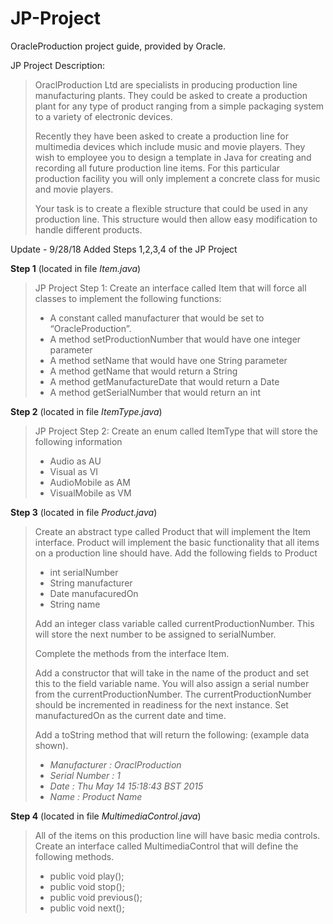 # JP-Project
OracleProduction project guide, provided by Oracle. 

JP Project Description: 
>OraclProduction Ltd are specialists in producing production line manufacturing plants.
>They could be asked to create a production plant for any type of product ranging from a simple packaging
>system to a variety of electronic devices.
>
>Recently they have been asked to create a production line for multimedia devices which include music
>and movie players. They wish to employee you to design a template in Java for creating and recording all
>future production line items. For this particular production facility you will only implement a concrete
>class for music and movie players.
>
>Your task is to create a flexible structure that could be used in any production line. This structure would
>then allow easy modification to handle different products.

Update - 9/28/18
Added Steps 1,2,3,4 of the JP Project

**Step 1** (located in file *Item.java*)
>JP Project Step 1: Create an interface called Item that will force all classes to
>implement the following functions:
> - A constant called manufacturer that would be set to “OracleProduction”.
> - A method setProductionNumber that would have one integer parameter
> - A method setName that would have one String parameter
> - A method getName that would return a String
> - A method getManufactureDate that would return a Date
> - A method getSerialNumber that would return an int
  
**Step 2** (located in file *ItemType.java*)
>JP Project Step 2: Create an enum called ItemType that will store the following information
> - Audio as AU
> - Visual as VI
> - AudioMobile as AM
> - VisualMobile as VM

**Step 3** (located in file *Product.java*)
>Create an abstract type called Product that will implement the Item interface. Product will implement
>the basic functionality that all items on a production line should have. Add the following fields to Product
> - int serialNumber
> - String manufacturer
> - Date manufacuredOn
> - String name
>
>Add an integer class variable called currentProductionNumber. This will store the next number to be
>assigned to serialNumber.
>
>Complete the methods from the interface Item.
>
>Add a constructor that will take in the name of the product and set this to the field variable name. You
>will also assign a serial number from the currentProductionNumber. The currentProductionNumber
>should be incremented in readiness for the next instance.
>Set manufacturedOn as the current date and time.
>
>Add a toString method that will return the following: (example data shown).
> - *Manufacturer : OraclProduction*
> - *Serial Number : 1*
> - *Date : Thu May 14 15:18:43 BST 2015*
> - *Name : Product Name*

**Step 4** (located in file *MultimediaControl.java*)
>All of the items on this production line will have basic media controls. Create an interface called
>MultimediaControl that will define the following methods.
> - public void play();
> - public void stop();
> - public void previous();
> - public void next();



